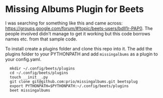 # Missing Albums Plugin for Beets

I was searching for something like this and came across: https://groups.google.com/forum/#!topic/beets-users/bdIl1r-PAP0. The people involved didn't manage to get it working but this code borrows names etc. from that sample code.

To install create a plugins folder and clone this repo into it. The add the plugins folder to your PYTHONPATH and add `missingalbums` as a plugin to your config.yaml.

```
  mkdir ~/.config/beets/plugins
  cd ~/.config/beets/plugins
  touch __init__.py
  git clone git@github.com:prio/missingalbums.git beetsplug
  export PYTHONPATH=$PYTHONPATH:~/.config/beets/plugins
  beet missingalbums
```
